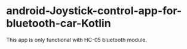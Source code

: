 # android-Joystick-control-app-for-bluetooth-car-Kotlin

This app is only functional with HC-05 bluetooth module.
